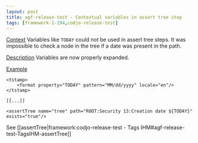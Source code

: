 ```yaml
---
layout: post
title: agf-release-test - Contextual variables in assert tree step
tags: [framework-1-194,codjo-release-test]
---
```

<u>Context</u>
Variables like ```TODAY``` could not be used in assert tree steps. It was impossible to check a node in the tree if a date was present in the path.

<u>Description</u>
Variables are now properly expanded.

<u>Example</u>
```
<tstamp>
    <format property="TODAY" pattern="MM/dd/yyyy" locale="en"/>
</tstamp>

[[...]]

<assertTree name="tree" path="ROOT:Security 13:Creation date ${TODAY}" exists="true"/>
```

See [[assertTree|framework:codjo-release-test - Tags IHM#agf-release-test-TagsIHM-assertTree]]